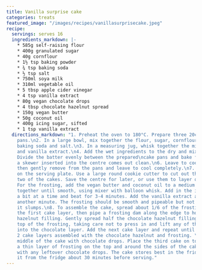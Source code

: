 ```yaml
---
title: Vanilla surprise cake
categories: treats
featured_image: "/images/recipes/vanillasurprisecake.jpeg"
recipe:
  servings: serves 16
  ingredients_markdown: |-
    * 585g self-raising flour
    * 400g granulated sugar
    * 40g cornflour
    * 1½ tsp baking powder
    * ¾ tsp baking soda
    * ½ tsp salt
    * 750ml soya milk
    * 310ml vegetable oil
    * 5 tbsp apple cider vinegar
    * 4 tsp vanilla extract
    * 80g vegan chocolate drops
    * 4 tbsp chocolate hazelnut spread
    * 150g vegan butter
    * 50g coconut oil
    * 400g icing sugar, sifted
    * 1 tsp vanilla extract
  directions_markdown: "1. Preheat the oven to 180°C. Prepare three 20cm round cake
    pans.\n2. In a large bowl, mix together the flour, sugar, cornflour, baking powder,
    baking soda and salt.\n3. In a measuring jug, whisk together the milk, oil, vinegar
    and vanilla extract.\n4. Add the wet ingredients to the dry and mix until combined.
    Divide the batter evenly between the prepared\ncake pans and bake for 35 minutes,until
    a skewer inserted into the centre comes out clean.\n6. Leave to cool for 10 minutes,
    then gently remove from the pans and leave to cool completely.\n7. Place one cake
    on the serving plate. Use a large round cookie cutter to cut out the centre of
    two of the cakes. Save the centre for later, or use them to layer on top if desired.\n7.
    For the frosting, add the vegan butter and coconut oil to a medium bowl. Beat
    together until smooth, using mixer with balloon whisk. Add in the icing sugar
    a bit at a time and beat for 3-4 minutes. Add the vanilla extract and beat for
    another minute. The frosting should be smooth and pipeable but not so soft that
    it slumps.\n8. To assemble the cake, spread about 1/6 of the frosting evenly over
    the first cake layer, then pipe a frosting dam along the edge to hold the chocolate
    hazelnut filling. Gently spread half the chocolate hazelnut filling over\nthe
    top of the frosting, taking care not to press in and lift any of the buttercream
    into the chocolate layer. Add the next cake layer and repeat until you have your
    2 cake layers assembled with the chocolate hazelnut and frosting. \n9. Fill the
    middle of the cake with chocolate drops. Place the third cake on top.\n10. Smooth
    a thin layer of frosting on the top and around the sides of the cake.\n11. Top
    with any leftover chocolate drops. The cake stores best in the fridge. Remove
    it from the fridge about 30 minutes before serving."
---
```

